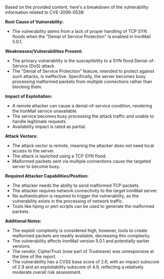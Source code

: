 Based on the provided content, here's a breakdown of the vulnerability information related to CVE-2006-0538:

**Root Cause of Vulnerability:**
* The vulnerability stems from a lack of proper handling of TCP SYN floods when the "Denial of Service Protection" is enabled in IronMail 5.0.1.

**Weaknesses/Vulnerabilities Present:**
*  The primary vulnerability is the susceptibility to a SYN flood Denial-of-Service (DoS) attack.
*  The "Denial of Service Protection" feature, intended to protect against such attacks, is ineffective. Specifically, the server becomes busy processing malformed packets from multiple connections rather than blocking them.

**Impact of Exploitation:**
*   A remote attacker can cause a denial-of-service condition, rendering the IronMail service unavailable.
*   The service becomes busy processing the attack traffic and unable to handle legitimate requests.
*   Availability impact is rated as partial.

**Attack Vectors:**
*   The attack vector is remote, meaning the attacker does not need local access to the server.
*   The attack is launched using a TCP SYN flood.
*   Malformed packets sent via multiple connections cause the targeted server to become busy.

**Required Attacker Capabilities/Position:**
*   The attacker needs the ability to send malformed TCP packets.
*   The attacker requires network connectivity to the target IronMail server.
*   No authentication is required to trigger the vulnerability, as the vulnerability exists in the processing of network traffic.
*   Tools like hping or perl scripts can be used to generate the malformed packets.

**Additional Notes:**
* The exploit complexity is considered high, however, tools to create malformed packets are readily available, decreasing this complexity.
* The vulnerability affects IronMail version 5.0.1 and potentially earlier versions.
* The vendor, CipherTrust (now part of Trustwave) was unresponsive at the time of the report.
* The vulnerability has a CVSS base score of 2.6, with an impact subscore of 2.9 and an exploitability subscore of 4.9, reflecting a relatively moderate overall risk assessment.